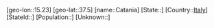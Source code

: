 ﻿---
location: [37.5,15.23]
type: City
tags:
- geo/City


SpocWebEntityId: 29517
isDeleted: false
confidential: public

---
[geo-lon::15.23]
[geo-lat::37.5]
[name::Catania]
[State::]
[Country::[Italy](geo/Continent/Europe/Italy.md)]
[StateId::]
[Population::]
[Unknown::]

